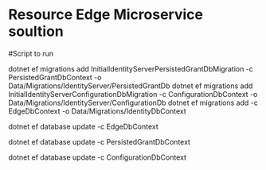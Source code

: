# Resource Edge Microservice soultion 

#Script to run

dotnet ef migrations add InitialIdentityServerPersistedGrantDbMigration -c PersistedGrantDbContext -o Data/Migrations/IdentityServer/PersistedGrantDb
dotnet ef migrations add InitialIdentityServerConfigurationDbMigration -c ConfigurationDbContext -o Data/Migrations/IdentityServer/ConfigurationDb
dotnet ef migrations add <name> -c EdgeDbContext -o Data/Migrations/IdentityDbContext

dotnet ef database update -c EdgeDbContext

dotnet ef database update -c PersistedGrantDbContext

dotnet ef database update -c ConfigurationDbContext
